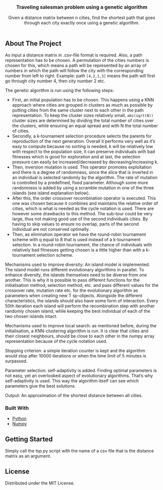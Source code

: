 <!-- PROJECT LOGO -->
<br />
<p align="center">
  <h3 align="center">Traveling salesman problem using a genetic algorithm</h3>

  <p align="center">
    Given a distance matrix between n cities, find the shortest path that goes through each city exactly once using a genetic algorithm.
    <br />
    <br />
  </p>
</p>


<!-- ABOUT THE PROJECT -->
## About The Project

As input a distance matrix in .csv-file format is required. Also, a path representation has to be chosen.
A permutation of the cities numbers is chosen for this, which means a path will be represented by an 
array of numbers in which the path will follow the city with the corresponding number from left to right.
Example: path `[4,2,1,3]` means the path will first go through city number 4, then city number 2 etc.

The genetic algorithm is run using the following steps:
* First, an initial population has to be chosen. This happens using a KNN approach where cities are grouped in
clusters as much as possible by putting cities from the same cluster next to each other in the path representation.
To keep the cluster sizes relatively small, `abs(sqrt(N))` cluster sizes are determined by dividing the total number of cities over the clusters, while ensuring
an equal spread and with N the total number of cities.
* Secondly, a k-tournament selection procedure selects the parents for reproduction of the next generation. 
Overall it performs very well as it’s easy to compute because no sorting is needed, k will be relatively 
low with respect to the population size, it can preserve individuals with bad fitnesses which is 
good for exploration and at last, the selection pressure can easily be increased/decreased by 
decreasing/increasing k.
* Then, inversion mutation is used. This operator promotes exploitation and there is a degree of 
randomness, since the slice that is inverted in an individual is selected randomly by the algorithm.
The rate of mutation is controlled by a predefined, fixed parameter. Although some more randomness
is added by using a scramble mutation in one of the three islands (see island explanation below).
* After this, the order crossover recombination operator is executed. This one was chosen because it combines and maintains the
relative order of cities, which is what is needed as the cycle notation is used. There are however some drawbacks
to this method. The sub-tour could be very large, thus not making good use of the second individuals cities.
By having to skip values to ensure no overlap, parts of the second individual are not conserved optimally.
* Then, as elimination operator we have the round-robin tournament scheme with q equal to 8 that is 
used instead of a k-tournament selection. In a round-robin tournament, the chance of individuals 
with relatively bad fitnesses getting chosen is a little higher than with a k-tournament selection scheme. 

Mechanisms used to improve diversity: An island model is implemented. The island model runs 
different evolutionary algorithms in parallel. To enhance diversity, the islands themselves need 
to be diverse from one another. This is why it is possible to pass different functions for the initialisation 
method, selection method, etc. and pass different values for the crossover rate, mutation rate etc. 
for the evolutionary algorithm as parameters when creating new T sp-objects. Alongside the 
different characteristics, the islands should also have some form of interaction. Every 50th 
iteration each island will perform the recombination step with another randomly chosen island, 
while keeping the best individual of each of the two chosen islands intact.

Mechanisms used to improve local search: as mentioned before, during the initialisation, a 
KNN-clustering algorithm is run. It is clear that cities and their closest neighbours, should be 
close to each other in the numpy array representation because of the cycle notation used.

Stopping criterion: a simple iteration counter is kept and the algorithm would stop after 
10000 iterations or when the time limit of 5 minutes is surpassed.

Parameter selection: self-adaptivity is added. Finding optimal parameters is not easy, yet an 
overlooked aspect of evolutionary algorithms. That’s why self-adaptivity is used. This way the
algorithm itself can see which parameters give the best solutions.

Output: An approximation of the shortest distance between all cities.


### Built With
* [Python](https://www.python.org/)
* [Numpy](https://numpy.org/)


<!-- GETTING STARTED -->
## Getting Started

Simply call the tsp.py script with the name of a csv file that is the distance matrix as an argument.

<!-- LICENSE -->
## License

Distributed under the MIT License.

